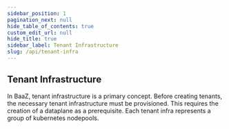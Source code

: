 ```yaml
---
sidebar_position: 1
pagination_next: null
hide_table_of_contents: true
custom_edit_url: null
hide_title: true
sidebar_label: Tenant Infrastructure
slug: /api/tenant-infra
---
```


## Tenant Infrastructure

In BaaZ, tenant infrastructure is a primary concept. Before creating tenants, the necessary tenant infrastructure must be provisioned. This requires the creation of a dataplane as a prerequisite. Each tenant infra represents a group of kubernetes nodepools.